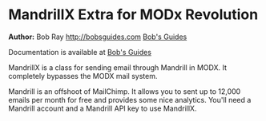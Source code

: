 MandrillX Extra for MODx Revolution
=======================================


**Author:** Bob Ray <http://bobsguides.com> [Bob's Guides](http://bobsguides.com)

Documentation is available at [Bob's Guides](http://bobsguides.com/mandrillx-class.html)

MandrillX is a class for sending email through Mandrill in MODX. It completely bypasses the MODX mail system.

Mandrill is an offshoot of MailChimp. It allows you to sent up to 12,000 emails per month for free and provides some nice analytics. You'll need a Mandrill account and a Mandrill API key to use MandrillX.
